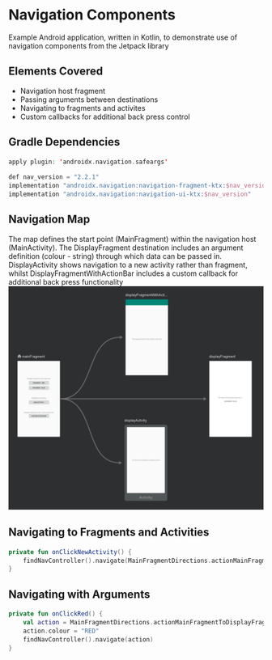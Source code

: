 # Navigation Components

Example Android application, written in Kotlin, to demonstrate use of navigation components from the Jetpack library

## Elements Covered
* Navigation host fragment
* Passing arguments between destinations
* Navigating to fragments and activites
* Custom callbacks for additional back press control

## Gradle Dependencies
```kotlin
apply plugin: 'androidx.navigation.safeargs'
```
```kotlin
def nav_version = "2.2.1"
implementation "androidx.navigation:navigation-fragment-ktx:$nav_version"
implementation "androidx.navigation:navigation-ui-ktx:$nav_version"
```

## Navigation Map
The map defines the start point (MainFragment) within the navigation host (MainActivity). The DisplayFragment destination includes an argument definition (colour - string) through which data can be passed in. DisplayActivity shows navigation to a new activity rather than fragment, whilst DisplayFragmentWithActionBar includes a custom callback for additional back press functionality
![screenshot](https://github.com/chrisc3456/navigation/blob/master/screenshot_navmap.png)

## Navigating to Fragments and Activities
```kotlin
private fun onClickNewActivity() {
    findNavController().navigate(MainFragmentDirections.actionMainFragmentToDisplayActivity())
}
```

## Navigating with Arguments
```kotlin
private fun onClickRed() {
    val action = MainFragmentDirections.actionMainFragmentToDisplayFragment()
    action.colour = "RED"
    findNavController().navigate(action)
}
```
